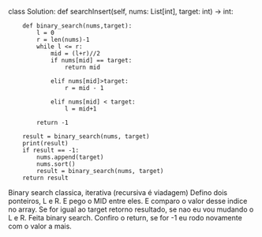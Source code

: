 class Solution:
    def searchInsert(self, nums: List[int], target: int) -> int:


        def binary_search(nums,target):
            l = 0
            r = len(nums)-1
            while l <= r:
                mid = (l+r)//2
                if nums[mid] == target:
                    return mid
                    
                elif nums[mid]>target:
                    r = mid - 1
                    
                elif nums[mid] < target:
                    l = mid+1
            
            return -1
        
        result = binary_search(nums, target)
        print(result)
        if result == -1:
            nums.append(target)
            nums.sort()
            result = binary_search(nums, target)
        return result


        

Binary search classica, iterativa (recursiva é viadagem)
Defino dois ponteiros, L e R. E pego o MID entre eles. E comparo o valor desse indice no array. Se for igual ao target retorno resultado, se nao eu vou mudando o L e R. Feita binary search. Confiro o return, se for -1 eu rodo novamente com o valor a mais.